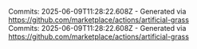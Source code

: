 Commits: 2025-06-09T11:28:22.608Z - Generated via https://github.com/marketplace/actions/artificial-grass
<br>
Commits: 2025-06-09T11:28:22.608Z - Generated via https://github.com/marketplace/actions/artificial-grass
<br>
